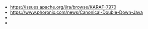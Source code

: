 - https://issues.apache.org/jira/browse/KARAF-7970
- https://www.phoronix.com/news/Canonical-Double-Down-Java
-
-